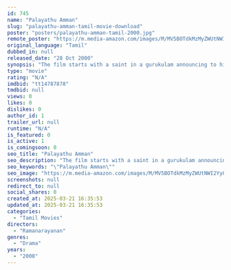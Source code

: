 ```yaml
---
id: 745
name: "Palayathu Amman"
slug: "palayathu-amman-tamil-movie-download"
poster: "posters/palayathu-amman-tamil-2000.jpg"
remote_poster: "https://m.media-amazon.com/images/M/MV5BOTdkMzMyZWUtNWI2Yy00MDJmLTk0NDUtNjc3YTJjMmJjOWU2XkEyXkFqcGdeQXVyMTIzMzYwMDg3._V1_SX300.jpg"
original_language: "Tamil"
dubbed_in: null
released_date: "28 Oct 2000"
synopsis: "The film starts with a saint in a gurukulam announcing to his students that Devi's birth to kill the evil shall come soon. The Satan (Charan Raj) kills the saint, but Devi's birth is not stopped. It grows up as a child for Ramki a..."
type: "movie"
rating: "N/A"
imdbid: "tt14787878"
tmdbid: null
views: 0
likes: 0
dislikes: 0
author_id: 1
trailer_url: null
runtime: "N/A"
is_featured: 0
is_active: 1
is_comingsoon: 0
seo_title: "Palayathu Amman"
seo_description: "The film starts with a saint in a gurukulam announcing to his students that Devi's birth to kill the evil shall come soon. The Satan (Charan Raj) kills the saint, but Devi's birth is not stopped. It grows up as a child for Ramki a..."
seo_keywords: "\"Palayathu Amman\""
seo_image: "https://m.media-amazon.com/images/M/MV5BOTdkMzMyZWUtNWI2Yy00MDJmLTk0NDUtNjc3YTJjMmJjOWU2XkEyXkFqcGdeQXVyMTIzMzYwMDg3._V1_SX300.jpg"
screenshots: null
redirect_to: null
social_shares: 0
created_at: 2025-03-21 16:35:53
updated_at: 2025-03-21 16:35:53
categories:
  - "Tamil Movies"
directors:
  - "Ramanarayanan"
genres:
  - "Drama"
years:
  - "2000"
---
```

